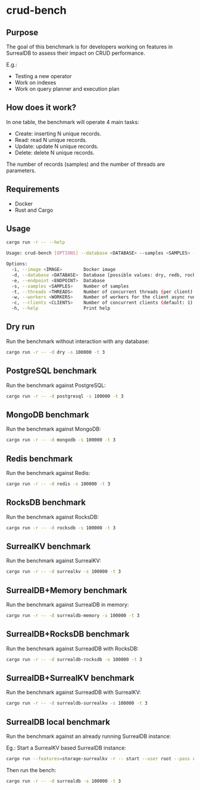 # crud-bench

## Purpose

The goal of this benchmark is for developers working on features in SurrealDB to assess their impact on CRUD
performance.

E.g.:

- Testing a new operator
- Work on indexes
- Work on query planner and execution plan

## How does it work?

In one table, the benchmark will operate 4 main tasks:

- Create: inserting N unique records.
- Read: read N unique records.
- Update: update N unique records.
- Delete: delete N unique records.

The number of records (samples) and the number of threads are parameters.

## Requirements

- Docker
- Rust and Cargo

## Usage

```bash
cargo run -r -- --help
```

```bash
Usage: crud-bench [OPTIONS] --database <DATABASE> --samples <SAMPLES> --threads <THREADS>

Options:
  -i, --image <IMAGE>        Docker image
  -d, --database <DATABASE>  Database [possible values: dry, redb, rocksdb, surrealkv, surrealdb, surrealdb-memory, surrealdb-rocksdb, surrealdb-surrealkv, scylladb, mongodb, postgres, redis, keydb]
  -e, --endpoint <ENDPOINT>  Database
  -s, --samples <SAMPLES>    Number of samples
  -t, --threads <THREADS>    Number of concurrent threads (per client)
  -w, --workers <WORKERS>    Number of workers for the client async runtime (tokio)
  -c, --clients <CLIENTS>    Number of concurrent clients (default: 1)
  -h, --help                 Print help
```

## Dry run

Run the benchmark without interaction with any database:

```bash
cargo run -r -- -d dry -s 100000 -t 3
```

## PostgreSQL benchmark

Run the benchmark against PostgreSQL:

```bash
cargo run -r -- -d postgresql -s 100000 -t 3
```

## MongoDB benchmark

Run the benchmark against MongoDB:

```bash
cargo run -r -- -d mongodb -s 100000 -t 3
```

## Redis benchmark

Run the benchmark against Redis:

```bash
cargo run -r -- -d redis -s 100000 -t 3
```

## RocksDB benchmark

Run the benchmark against RocksDB:

```bash
cargo run -r -- -d rocksdb -s 100000 -t 3
```

## SurrealKV benchmark

Run the benchmark against SurrealKV:

```bash
cargo run -r -- -d surrealkv -s 100000 -t 3
```

## SurrealDB+Memory benchmark

Run the benchmark against SurrealDB in memory:

```bash
cargo run -r -- -d surrealdb-memory -s 100000 -t 3
```

## SurrealDB+RocksDB benchmark

Run the benchmark against SurreadDB with RocksDB:

```bash
cargo run -r -- -d surrealdb-rocksdb -s 100000 -t 3
```

## SurrealDB+SurrealKV benchmark

Run the benchmark against SurreadDB with SurrealKV:

```bash
cargo run -r -- -d surrealdb-surrealkv -s 100000 -t 3
```

## SurrealDB local benchmark

Run the benchmark against an already running SurrealDB instance:

Eg.: Start a SurrealKV based SurrealDB instance:

```bash
cargo run --features=storage-surrealkv -r -- start --user root --pass root surrealkv:/tmp/sur-bench.db
```

Then run the bench:

```bash
cargo run -r -- -d surrealdb -s 100000 -t 3
```
